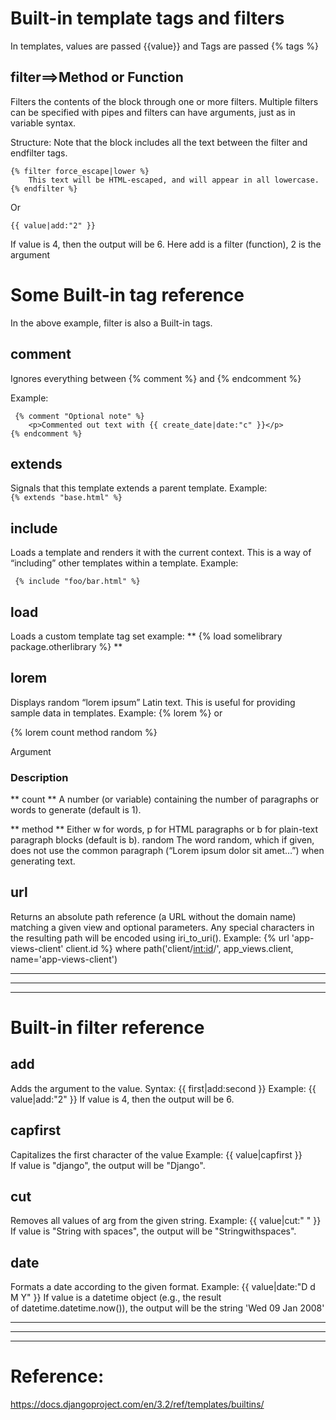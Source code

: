 ﻿# Built-in template tags and filters
In templates, values are passed  {{value}} and Tags are passed {% tags %}
## filter==>Method or Function
Filters the contents of the block through one or more filters. Multiple filters can be specified with pipes and filters can have arguments, just as in variable syntax.

Structure:
Note that the block includes all the text between the filter and endfilter tags.
```
{% filter force_escape|lower %}
	This text will be HTML-escaped, and will appear in all lowercase.	
{% endfilter %}
```
Or
```
{{ value|add:"2" }}
```
If value is 4, then the output will be 6.
Here add is a filter (function), 2 is the argument


# Some Built-in tag reference
In the above example, filter is also a Built-in tags.
## comment
Ignores everything between {% comment %} and {% endcomment %}

Example:

```
 {% comment "Optional note" %}
	<p>Commented out text with {{ create_date|date:"c" }}</p> 
{% endcomment %} 
```



## extends
Signals that this template extends a parent template.
Example:
``` {% extends "base.html" %} ```


## include
Loads a template and renders it with the current context. This is a way of “including” other templates within a template.
Example:
```
 {% include "foo/bar.html" %} 
```


## load
Loads a custom template tag set
example:
** {% load somelibrary package.otherlibrary %} **

## lorem
Displays random “lorem ipsum” Latin text. This is useful for providing sample data in templates.
Example:
{% lorem %}
or

{% lorem count method random %}


Argument
### Description
** count **
A number (or variable) containing the number of paragraphs or words to generate (default is 1).

** method **
Either w for words, p for HTML paragraphs or b for plain-text paragraph blocks (default is b).
random
The word random, which if given, does not use the common paragraph (“Lorem ipsum dolor sit amet…”) when generating text.

## url
Returns an absolute path reference (a URL without the domain name) matching a given view and optional parameters. Any special characters in the resulting path will be encoded using iri_to_uri().
Example:
{% url 'app-views-client' client.id %}
where
path('client/<int:id>/', app_views.client, name='app-views-client')

***
***
***




# Built-in filter reference
## add
Adds the argument to the value.
Syntax:
{{ first|add:second }}
Example:
{{ value|add:"2" }}
If value is 4, then the output will be 6.

## capfirst
Capitalizes the first character of the value
Example:
{{ value|capfirst }}
If value is "django", the output will be "Django".

## cut
Removes all values of arg from the given string.
Example:
{{ value|cut:" " }}
If value is "String with spaces", the output will be "Stringwithspaces".

## date
Formats a date according to the given format.
Example:
{{ value|date:"D d M Y" }}
If value is a datetime object (e.g., the result of datetime.datetime.now()), the output will be the string 'Wed 09 Jan 2008'

***
***
***

# Reference:
https://docs.djangoproject.com/en/3.2/ref/templates/builtins/




